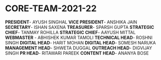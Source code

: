 # CORE-TEAM-2021-22

**PRESIDENT**- AYUSH SINGHAL
**VICE PRESIDENT**- ANSHIKA JAIN
**SECRETARY**- ISHAN SAXENA
**TREASURER**- SPARSH GUPTA
**STRATEGIC CHIEF**- TANMAY ROHILLA
**STRATEGIC CHIEF**- AAYUSH MITTAL
**WEBMASTER** - ABHISHEK KUMAR TAMOLI
**TECHNICAL HEAD**- ROSHNI SINGH
**DIGITAL HEAD**- HARIT MOHAN
**DIGITAL HEAD**- SOMESH NARUKA
**MANAGEMENT HEAD**- SHWETA DUGGAL
**OUTREACH HEAD**- DIGVIJAY SINGH
**PR HEAD**- RITAWARI PAREEK
**CONTENT HEAD**- ANANYA BOSE
